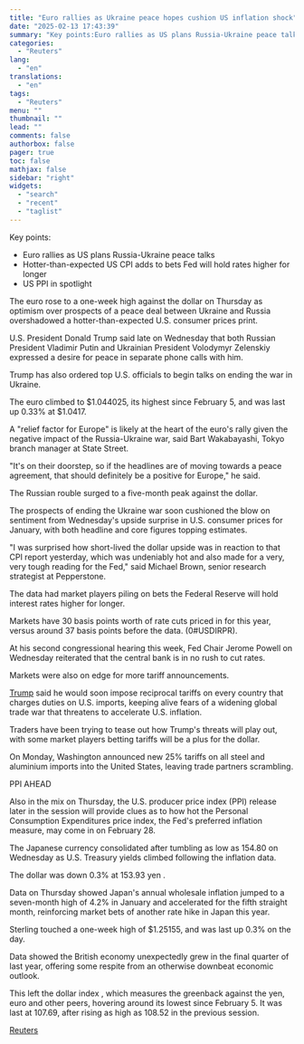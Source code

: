 ```yaml
---
title: "Euro rallies as Ukraine peace hopes cushion US inflation shock"
date: "2025-02-13 17:43:39"
summary: "Key points:Euro rallies as US plans Russia-Ukraine peace talksHotter-than-expected US CPI adds to bets Fed will hold rates higher for longerUS PPI in spotlight The euro rose to a one-week high against the dollar on Thursday as optimism over prospects of a peace deal between Ukraine and Russia overshadowed a..."
categories:
  - "Reuters"
lang:
  - "en"
translations:
  - "en"
tags:
  - "Reuters"
menu: ""
thumbnail: ""
lead: ""
comments: false
authorbox: false
pager: true
toc: false
mathjax: false
sidebar: "right"
widgets:
  - "search"
  - "recent"
  - "taglist"
---
```


Key points:

* Euro rallies as US plans Russia-Ukraine peace talks
* Hotter-than-expected US CPI adds to bets Fed will hold rates higher for longer
* US PPI in spotlight

The euro rose to a one-week high against the dollar on Thursday as optimism over prospects of a peace deal between Ukraine and Russia overshadowed a hotter-than-expected U.S. consumer prices print.

U.S. President Donald Trump said late on Wednesday that both Russian President Vladimir Putin and Ukrainian President Volodymyr Zelenskiy expressed a desire for peace in separate phone calls with him.

Trump has also ordered top U.S. officials to begin talks on ending the war in Ukraine.

The euro climbed to $1.044025, its highest since February 5, and was last up 0.33% at $1.0417.

A "relief factor for Europe" is likely at the heart of the euro's rally given the negative impact of the Russia-Ukraine war, said Bart Wakabayashi, Tokyo branch manager at State Street.

"It's on their doorstep, so if the headlines are of moving towards a peace agreement, that should definitely be a positive for Europe," he said.

The Russian rouble surged to a five-month peak against the dollar.

The prospects of ending the Ukraine war soon cushioned the blow on sentiment from Wednesday's upside surprise in U.S. consumer prices for January, with both headline and core figures topping estimates.

"I was surprised how short-lived the dollar upside was in reaction to that CPI report yesterday, which was undeniably hot and also made for a very, very tough reading for the Fed," said Michael Brown, senior research strategist at Pepperstone.

The data had market players piling on bets the Federal Reserve will hold interest rates higher for longer.

Markets have 30 basis points worth of rate cuts priced in for this year, versus around 37 basis points before the data. (0#USDIRPR).

At his second congressional hearing this week, Fed Chair Jerome Powell on Wednesday reiterated that the central bank is in no rush to cut rates.

Markets were also on edge for more tariff announcements.

[Trump](https://www.reuters.com/topic/person/donald-trump/) said he would soon impose reciprocal tariffs on every country that charges duties on U.S. imports, keeping alive fears of a widening global trade war that threatens to accelerate U.S. inflation.

Traders have been trying to tease out how Trump's threats will play out, with some market players betting tariffs will be a plus for the dollar.

On Monday, Washington announced new 25% tariffs on all steel and aluminium imports into the United States, leaving trade partners scrambling.

PPI AHEAD

Also in the mix on Thursday, the U.S. producer price index (PPI) release later in the session will provide clues as to how hot the Personal Consumption Expenditures price index, the Fed's preferred inflation measure, may come in on February 28.

The Japanese currency consolidated after tumbling as low as 154.80 on Wednesday as U.S. Treasury yields climbed following the inflation data.

The dollar was down 0.3% at 153.93 yen .

Data on Thursday showed Japan's annual wholesale inflation jumped to a seven-month high of 4.2% in January and accelerated for the fifth straight month, reinforcing market bets of another rate hike in Japan this year.

Sterling touched a one-week high of $1.25155, and was last up 0.3% on the day.

Data showed the British economy unexpectedly grew in the final quarter of last year, offering some respite from an otherwise downbeat economic outlook.

This left the dollar index , which measures the greenback against the yen, euro and other peers, hovering around its lowest since February 5. It was last at 107.69, after rising as high as 108.52 in the previous session.

[Reuters](https://www.tradingview.com/news/reuters.com,2025:newsml_L1N3P40AZ:0-euro-rallies-as-ukraine-peace-hopes-cushion-us-inflation-shock/)
